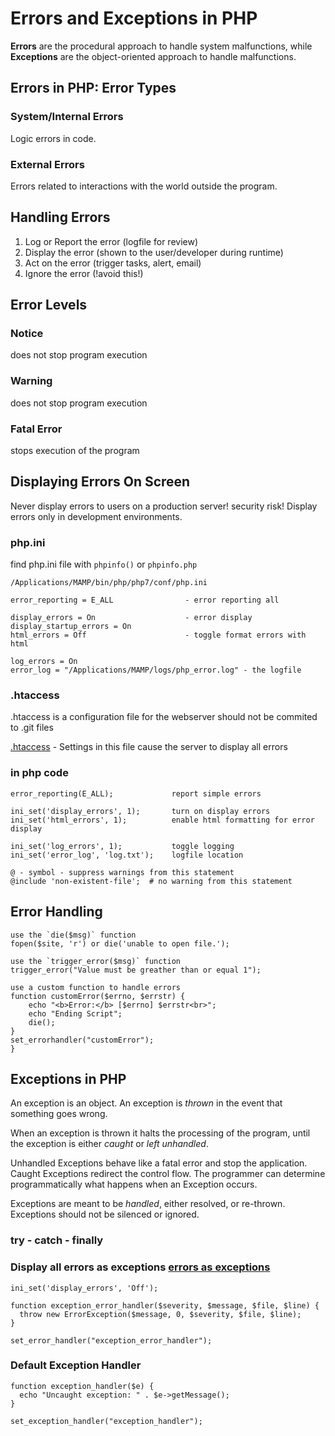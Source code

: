 # Errors and Exceptions in PHP
**Errors** are the procedural approach to handle system malfunctions, while
**Exceptions** are the object-oriented approach to handle malfunctions.

## Errors in PHP: Error Types
### System/Internal Errors
Logic errors in code.

### External Errors
Errors related to interactions with the world outside the program.


## Handling Errors
1. Log or Report the error (logfile for review)
2. Display the error (shown to the user/developer during runtime)
3. Act on the error (trigger tasks, alert, email)
4. Ignore the error (!avoid this!)


## Error Levels
### Notice
does not stop program execution

### Warning
does not stop program execution

### Fatal Error
stops execution of the program


## Displaying Errors On Screen
Never display errors to users on a production server! security risk!
Display errors only in development environments.

### php.ini
find php.ini file with `phpinfo()` or `phpinfo.php`

    /Applications/MAMP/bin/php/php7/conf/php.ini

    error_reporting = E_ALL                - error reporting all

    display_errors = On                    - error display
    display_startup_errors = On
    html_errors = Off                      - toggle format errors with html

    log_errors = On
    error_log = "/Applications/MAMP/logs/php_error.log" - the logfile


### .htaccess
.htaccess is a configuration file for the webserver
should not be commited to .git files

[.htaccess](.htaccess) - Settings in this file cause the server to display all
errors

### in php code
    error_reporting(E_ALL);             report simple errors

    ini_set('display_errors', 1);       turn on display errors
    ini_set('html_errors', 1);          enable html formatting for error display

    ini_set('log_errors', 1);           toggle logging
    ini_set('error_log', 'log.txt');    logfile location

    @ - symbol - suppress warnings from this statement
    @include 'non-existent-file';  # no warning from this statement


## Error Handling
    use the `die($msg)` function
    fopen($site, 'r') or die('unable to open file.');

    use the `trigger_error($msg)` function
    trigger_error("Value must be greather than or equal 1");

    use a custom function to handle errors
    function customError($errno, $errstr) {
        echo "<b>Error:</b> [$errno] $errstr<br>";
        echo "Ending Script";
        die();
    }
    set_errorhandler("customError");
    }


## Exceptions in PHP
An exception is an object.
An exception is *thrown* in the event that something goes wrong.

When an exception is thrown it halts the processing of the program,
until the exception is either *caught* or *left unhandled*.

Unhandled Exceptions behave like a fatal error and stop the application.
Caught Exceptions redirect the control flow. The programmer can determine
programmatically what happens when an Exception occurs.

Exceptions are meant to be *handled*, either resolved, or re-thrown.
Exceptions should not be silenced or ignored.

### try - catch - finally

### Display all errors as exceptions [errors as exceptions](exceptions.php)
    ini_set('display_errors', 'Off');

    function exception_error_handler($severity, $message, $file, $line) {
      throw new ErrorException($message, 0, $severity, $file, $line);
    }

    set_error_handler("exception_error_handler");

### Default Exception Handler
    function exception_handler($e) {
      echo "Uncaught exception: " . $e->getMessage();
    }

    set_exception_handler("exception_handler");

